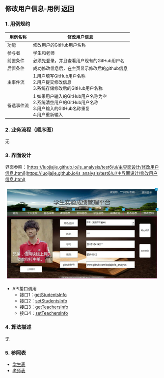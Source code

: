 ## 修改用户信息-用例 [返回](../README.md)

### 1. 用例规约

用例名称 | 修改用户信息
---|---
功能 | 修改用户的GitHub用户名称
参与者 | 学生和老师 
前置条件 | 必须先登录，并且查看用户现有的GitHub用户名
后置条件 | 成功修改信息后，在主页显示修改后的github信息 
主事件流 | 1.用户填写GitHub用户名称 <br> 2.用户提交修改信息 <br> 3.系统存储修改后的GitHub用户名称
备选事件流 | 1 如果用户输入的GitHub用户名称为空 <br>2.系统清空用户的GitHub用户名称<br>3.用户输入的GitHub名称重复<br>4.用户重新输入 

### 2. 业务流程（顺序图）
无

### 3. 界面设计

界面参照：[https://luojiajie.github.io/is_analysis/test6/ui/主界面设计/修改用户信息.html](https://luojiajie.github.io/is_analysis/test6/ui/主界面设计/修改用户信息.html)

![修改信息](../ui/修改用户信息.jpg)

- API接口调用
    - 接口1：[getStudentsInfo](../接口/getStudentInfo.md)
    - 接口2：[setStudentsInfo](../接口/setStudentInfo.md)
    - 接口3：[getTeachersInfo](../接口/getTeacherInfo.md)
    - 接口4：[setTeachersInfo](../接口/setTeacherInfo.md)

### 4. 算法描述
无


### 5. 参照表
- [学生表](../数据库设计.md)
- [老师表](../数据库设计.md)
